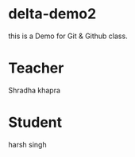 # delta-demo2
this is a Demo for Git &amp; Github class.

# Teacher
Shradha khapra

# Student
harsh singh